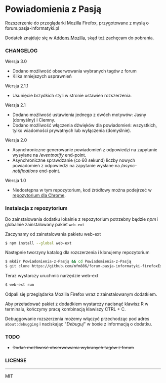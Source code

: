 # Powiadomienia z Pasją

Rozszerzenie do przeglądarki Mozilla Firefox, przygotowane z myslą o forum.pasja-informatyki.pl

Dodatek znajduje się w [Addons Mozilla](https://addons.mozilla.org/pl/firefox/addon/powiadomienia-z-pasją/), skąd też zachęcam do pobrania.

### CHANGELOG

Wersja 3.0
  - Dodano możliwość obserwowania wybranych tagów z forum
  - Kilka mniejszych usprawnień

Wersja 2.1.1
 - Usunięcie brzydkich styli w stronie ustawień rozszerzenia.

Wersja 2.1
  - Dodano możliwość ustawienia jednego z dwóch motywów: Jasny (domyślny) i Ciemny.
  - Dodano możliwość włączenia dźwięków dla powiadomień: wszystkich, tylko wiadomości prywatnych lub wyłączenia (domyślnie).

Wersja 2.0
 - Asynchroniczne generowanie powiadomień z odpowiedzi na zapytanie wysyłane na */eventnotify* end-point.
 - Asynchroniczne sprawdzanie (co 60 sekund) liczby nowych powiadomień z odpowiedzi na zapytanie wysłane na */async-notifications* end-point.
 
Wersja 1.0
 - Niedostępna w tym repozytorium, kod źródłowy można podejrzeć w [repozytorium dla Chrome](https://github.com/nfm886/forum-pasja-informatyki-chromeExtension).

### Instalacja z repozytorium

Do zainstalowania dodatku lokalnie z repozytorium potrzebny będzie *npm* i globalnie zainstalowany pakiet ```web-ext```

Zaczynamy od zainstalowania pakietu web-ext

```sh
$ npm install --global web-ext
```

Następnie tworzyny katalog dla rozszerzenia i klonujemy repozytorium

```sh
$ mkdir Powiadomienia-z-Pasją && cd Powiadomienia-z-Pasją
$ git clone https://github.com/nfm886/forum-pasja-informatyki-firefoxExtension.git .
```

Teraz wystarczy uruchmić narzędzie web-ext
```sh
$ web-ext run
```

Odpali się przeglądarka Mozilla Firefox wraz z zainstalowanym dodatkiem.

Aby przeładować pakiet z dodadkiem wystarczy nacisnąć klawisz R w terminalu, kończymy pracę kombinacją klawiszy CTRL + C.

Debuggowanie rozszerzenia możemy włączyć przechodząc pod adres ```about:debugging``` i naciskając "*Debuguj*" w boxie z informacją o dodatku.

### TODO

  - ~~Dodać możliwość obserwowania wybranych tagów z forum~~

### LICENSE
----

MIT
